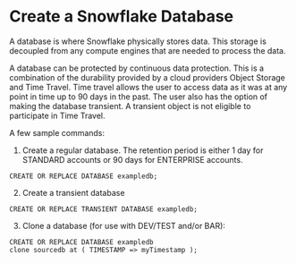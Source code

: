 # Create a Snowflake Database

A database is where Snowflake physically stores data.  This storage is decoupled from any compute engines that are needed to process the data.

A database can be protected by continuous data protection.  This is a combination of the durability provided by a cloud providers Object Storage and Time Travel.  Time travel allows the user to access data as it was at any point in time up to 90 days in the past.  The user also has the option of making the database transient.  A transient object is not eligible to participate in Time Travel.

A few sample commands:

1.  Create a regular database.  The retention period is either 1 day for STANDARD accounts or 90 days for ENTERPRISE accounts.
```
CREATE OR REPLACE DATABASE exampledb;
```

2.  Create a transient database 
```
CREATE OR REPLACE TRANSIENT DATABASE exampledb;
```

3.  Clone a database (for use with DEV/TEST and/or BAR):
```
CREATE OR REPLACE DATABASE exampledb
clone sourcedb at ( TIMESTAMP => myTimestamp );
```



